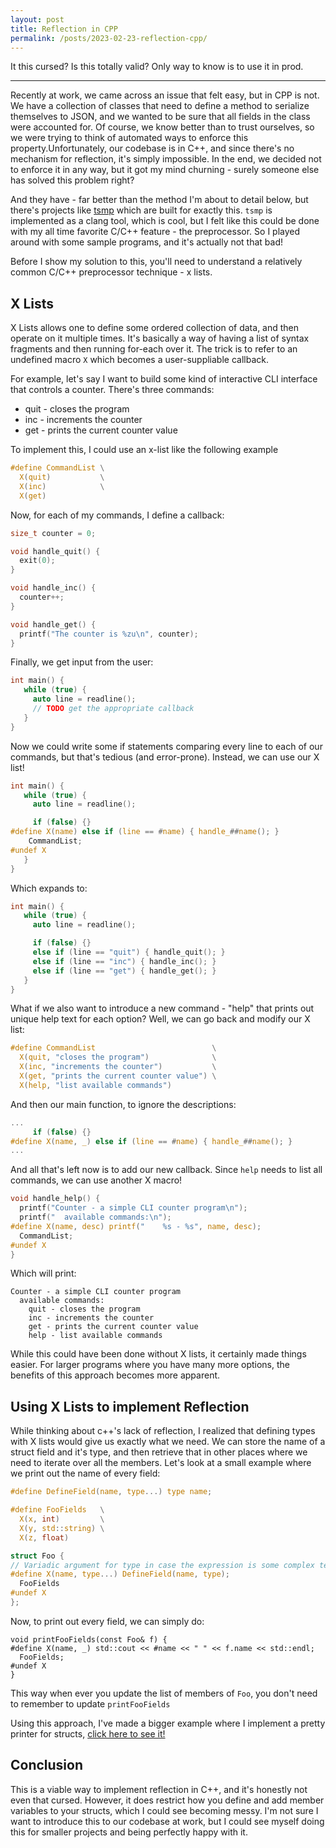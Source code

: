 ```yaml
---
layout: post
title: Reflection in CPP
permalink: /posts/2023-02-23-reflection-cpp/
---
```


It this cursed? Is this totally valid? Only way to know is to use it in prod.

---

Recently at work, we came across an issue that felt easy, but in CPP is not. We
have a collection of classes that need to define a method to serialize
themselves to JSON, and we wanted to be sure that all fields in the class were
accounted for. Of course, we know better than to trust ourselves, so we were
trying to think of automated ways to enforce this property.Unfortunately, our
codebase is in C++, and since there's no mechanism for reflection, it's simply
impossible. In the end, we decided not to enforce it in any way, but it got my
mind churning - surely someone else has solved this problem right?

And they have - far better than the method I'm about to detail below, but
there's projects like [tsmp](https://github.com/fabian-jung/tsmp/) which are
built for exactly this. `tsmp` is implemented as a clang tool, which is cool,
but I felt like this could be done with my all time favorite C/C++ feature - the
preprocessor. So I played around with some sample programs, and it's actually
not that bad!

Before I show my solution to this, you'll need to understand a relatively common
C/C++ preprocessor technique - x lists.

## X Lists

X Lists allows one to define some ordered collection of data, and then operate
on it multiple times. It's basically a way of having a list of syntax fragments
and then running for-each over it. The trick is to refer to an undefined macro
`X` which becomes a user-suppliable callback.

For example, let's say I want to build some kind of interactive CLI interface
that controls a counter. There's three commands:

+ quit - closes the program
+ inc - increments the counter
+ get - prints the current counter value

To implement this, I could use an x-list like the following example

```c
#define CommandList \
  X(quit)           \
  X(inc)            \
  X(get)
```

Now, for each of my commands, I define a callback:

```c
size_t counter = 0;

void handle_quit() {
  exit(0);
}

void handle_inc() {
  counter++;
}

void handle_get() {
  printf("The counter is %zu\n", counter);
}
```

Finally, we get input from the user:

```c
int main() {
   while (true) {
     auto line = readline();
     // TODO get the appropriate callback
   }
}
```

Now we could write some if statements comparing every line to each of our
commands, but that's tedious (and error-prone). Instead, we can use our X list!

```c
int main() {
   while (true) {
     auto line = readline();

     if (false) {}
#define X(name) else if (line == #name) { handle_##name(); }
    CommandList;
#undef X
   }
}
```

Which expands to:
```c
int main() {
   while (true) {
     auto line = readline();

     if (false) {}
     else if (line == "quit") { handle_quit(); }
     else if (line == "inc") { handle_inc(); }
     else if (line == "get") { handle_get(); }
   }
}
```

What if we also want to introduce a new command - "help" that prints out unique
help text for each option? Well, we can go back and modify our X list:

```c
#define CommandList                          \
  X(quit, "closes the program")              \
  X(inc, "increments the counter")           \
  X(get, "prints the current counter value") \
  X(help, "list available commands")
```

And then our main function, to ignore the descriptions:
```c
...
     if (false) {}
#define X(name, _) else if (line == #name) { handle_##name(); }
...
```

And all that's left now is to add our new callback. Since `help` needs to list
all commands, we can use another X macro!

```c
void handle_help() {
  printf("Counter - a simple CLI counter program\n");
  printf("  available commands:\n");
#define X(name, desc) printf("    %s - %s", name, desc);
  CommandList;
#undef X
}
```

Which will print:
```
Counter - a simple CLI counter program
  available commands:
    quit - closes the program
    inc - increments the counter
    get - prints the current counter value
    help - list available commands
```

While this could have been done without X lists, it certainly made things
easier. For larger programs where you have many more options, the benefits of
this approach becomes more apparent.

## Using X Lists to implement Reflection

While thinking about c++'s lack of reflection, I realized that defining types
with X lists would give us exactly what we need. We can store the name of a
struct field and it's type, and then retrieve that in other places where we need to
iterate over all the members. Let's look at a small example where we print out
the name of every field:


```c
#define DefineField(name, type...) type name;

#define FooFields   \
  X(x, int)         \
  X(y, std::string) \
  X(z, float)

struct Foo {
// Variadic argument for type in case the expression is some complex template
#define X(name, type...) DefineField(name, type);
  FooFields
#undef X
};
```

Now, to print out every field, we can simply do:

```
void printFooFields(const Foo& f) {
#define X(name, _) std::cout << #name << " " << f.name << std::endl;
  FooFields;
#undef X
}
```

This way when ever you update the list of members of `Foo`, you don't need to
remember to update `printFooFields`

Using this approach, I've made a bigger example where I implement a pretty
printer for structs, [click here to see it!](https://github.com/aneeshdurg/reflection-cpp)

## Conclusion

This is a viable way to implement reflection in C++, and it's honestly not even
that cursed. However, it does restrict how you define and add member variables
to your structs, which I could see becoming messy. I'm not sure I want to
introduce this to our codebase at work, but I could see myself doing this for
smaller projects and being perfectly happy with it.
